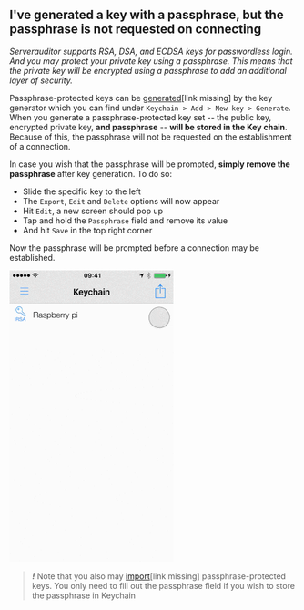 ## I've generated a key with a passphrase, but the passphrase is not requested on connecting

*Serverauditor supports RSA, DSA, and ECDSA keys for passwordless login. And you may protect your private key using a passphrase. This means that the private key will be encrypted using a passphrase to add an additional layer of security.*

Passphrase-protected keys can be [generated](#)[link missing] by the key generator which you can find under `Keychain > Add > New key > Generate`. When you generate a passphrase-protected key set -- the public key, encrypted private key, **and passphrase** -- **will be stored in the Key chain**. Because of this, the passphrase will not be requested on the establishment of a connection. 

In case you wish that the passphrase will be prompted, **simply remove the passphrase** after key generation. To do so:
* Slide the specific key to the left
* The `Export`, `Edit` and `Delete` options will now appear 
* Hit `Edit`, a new screen should pop up
* Tap and hold the `Passphrase` field and remove its value
* And hit `Save` in the top right corner

Now the passphrase will be prompted before a connection may be established.

![Remove the value of the passphrase field](../../images/screenshots/passphrase-prompt.gif)

> ***!*** Note that you also may [import](#)[link missing] passphrase-protected keys. You only need to fill out the passphrase field if you wish to store the passphrase in Keychain